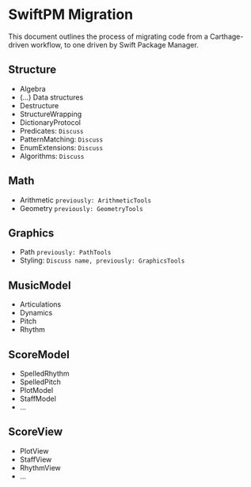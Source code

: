 # SwiftPM Migration

This document outlines the process of migrating code from a Carthage-driven workflow, to one driven by Swift Package Manager.

## Structure
- Algebra
- (...) Data structures
- Destructure
- StructureWrapping
- DictionaryProtocol
- Predicates: `Discuss`
- PatternMatching: `Discuss`
- EnumExtensions: `Discuss`
- Algorithms: `Discuss`

## Math
- Arithmetic `previously: ArithmeticTools`
- Geometry `previously: GeometryTools`

## Graphics
- Path `previously: PathTools`
- Styling: `Discuss name, previously: GraphicsTools`

## MusicModel
- Articulations
- Dynamics
- Pitch
- Rhythm

## ScoreModel
- SpelledRhythm
- SpelledPitch
- PlotModel
- StaffModel
- ...

## ScoreView
- PlotView
- StaffView
- RhythmView
- ...
